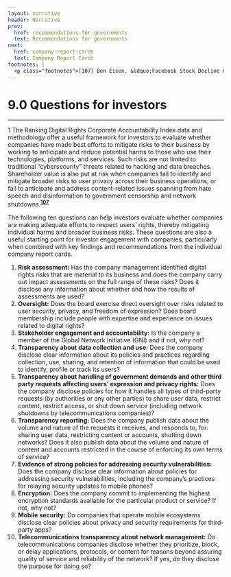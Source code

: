 ```yaml
---
layout: narrative
header: Narrative
prev:
  href: recommendations-for-governments
  text: Recommendations for governments
next:
  href: company-report-cards
  text: Company Report Cards
footnotes: | 
  <p class="footnotes">[107] Ben Eisen, &ldquo;Facebook Stock Decline Knocks It Out of S&amp;P 500&prime;s Big Five,&rdquo; WSJ, March 19, 2018, <a href="https://blogs.wsj.com/moneybeat/2018/03/19/facebook-stock-decline-knocks-it-out-of-sp-500s-big-five/">https://blogs.wsj.com/moneybeat/2018/03/19/facebook-stock-decline-knocks-it-out-of-sp-500s-big-five/</a>.</p>
---
```

9.0 Questions for investors
===========================

- - - - - -

1 The Ranking Digital Rights Corporate Accountability Index data and methodology offer a useful framework for investors to evaluate whether companies have made best efforts to mitigate risks to their business by working to anticipate and reduce potential harms to those who use their technologies, platforms, and services. Such risks are not limited to traditional “cybersecurity” threats related to hacking and data breaches. Shareholder value is also put at risk when companies fail to identify and mitigate broader risks to user privacy across their business operations, or fail to anticipate and address content-related issues spanning from hate speech and disinformation to government censorship and network shutdowns.**<sup>[107](#footnotes)</sup>**

The following ten questions can help investors evaluate whether companies are making adequate efforts to respect users’ rights, thereby mitigating individual harms and broader business risks. These questions are also a useful starting point for investor engagement with companies, particularly when combined with key findings and recommendations from the individual company report cards.

1. **Risk assessment:** Has the company management identified digital rights risks that are material to its business and does the company carry out impact assessments on the full range of these risks? Does it disclose any information about whether and how the results of assessments are used?
2. **Oversight:** Does the board exercise direct oversight over risks related to user security, privacy, and freedom of expression? Does board membership include people with expertise and experience on issues related to digital rights?
3. **Stakeholder engagement and accountability:** Is the company a member of the Global Network Initiative (GNI) and if not, why not?
4. **Transparency about data collection and use:** Does the company disclose clear information about its policies and practices regarding collection, use, sharing, and retention of information that could be used to identify, profile or track its users?
5. **Transparency about handling of government demands and other third party requests affecting users’ expression and privacy rights:** Does the company disclose policies for how it handles all types of third-party requests (by authorities or any other parties) to share user data, restrict content, restrict access, or shut down service (including network shutdowns by telecommunications companies)?
6. **Transparency reporting:** Does the company publish data about the volume and nature of the requests it receives, and responds to, for: sharing user data, restricting content or accounts, shutting down networks? Does it also publish data about the volume and nature of content and accounts restricted in the course of enforcing its own terms of service?
7. **Evidence of strong policies for addressing security vulnerabilities:** Does the company disclose clear information about policies for addressing security vulnerabilities, including the company’s practices for relaying security updates to mobile phones?
8. **Encryption:** Does the company commit to implementing the highest encryption standards available for the particular product or service? If not, why not?
9. **Mobile security:** Do companies that operate mobile ecosystems disclose clear policies about privacy and security requirements for third-party apps?
10. **Telecommunications transparency about network management:** Do telecommunications companies disclose whether they prioritize, block, or delay applications, protocols, or content for reasons beyond assuring quality of service and reliability of the network? If yes, do they disclose the purpose for doing so?